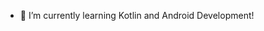 - 🌱 I’m currently learning Kotlin and Android Development!


<!---
Azumayuk1/Azumayuk1 is a ✨ special ✨ repository because its `README.md` (this file) appears on your GitHub profile.
You can click the Preview link to take a look at your changes.
--->
